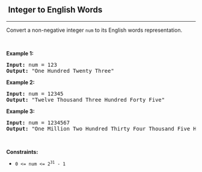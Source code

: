 <h2>  Integer to English Words</h2><hr><div><p>Convert a non-negative integer <code>num</code> to its English words representation.</p>

<p>&nbsp;</p>
<p><strong>Example 1:</strong></p>

<pre><strong>Input:</strong> num = 123
<strong>Output:</strong> "One Hundred Twenty Three"
</pre>

<p><strong>Example 2:</strong></p>

<pre><strong>Input:</strong> num = 12345
<strong>Output:</strong> "Twelve Thousand Three Hundred Forty Five"
</pre>

<p><strong>Example 3:</strong></p>

<pre><strong>Input:</strong> num = 1234567
<strong>Output:</strong> "One Million Two Hundred Thirty Four Thousand Five Hundred Sixty Seven"
</pre>

<p>&nbsp;</p>
<p><strong>Constraints:</strong></p>

<ul>
	<li><code>0 &lt;= num &lt;= 2<sup>31</sup> - 1</code></li>
</ul>
</div>